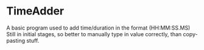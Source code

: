 # TimeAdder
A basic program used to add time/duration in the format (HH:MM:SS.MS)
Still in initial stages, so better to manually type in value correctly, than copy-pasting stuff.
